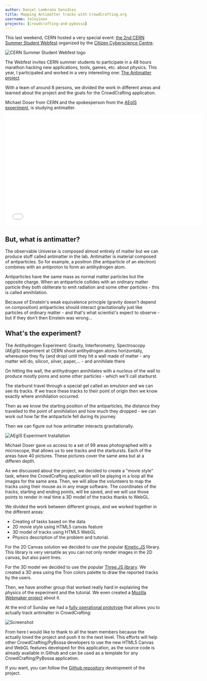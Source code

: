 ```yaml
---
author: Daniel Lombraña González
title: Mapping Antimatter tracks with CrowdCrafting.org
username: teleyinex
projects: [crowdcrafting-and-pybossa]
---
```


This last weekend, CERN hosted a very special event: [the 2nd CERN Summer Student Webfest](http://www.citizencyberscience.net/wiki/index.php?title=Main_Page) organized by the [Citizen Cyberscience Centre](http://www.citizencyberscience.net/).

![CERN Summer Student Webfest logo](http://www.citizencyberscience.net/wiki/images/1/1b/Cernwebfest.png)

The Webfest invites CERN summer students to participate in a 48 hours marathon hacking new applications, tools, games, etc. about physics. This year, I participated and worked in a very interesting one: [The Antimatter project](http://crowdcrafting.org/app/antimatter/)

With a team of around 8 persons, we divided the work in different areas and learned about the project and the goals for the CrowdCrafting application.

Michael Doser from CERN and the spokesperson from the [AEgIS experiment](http://aegis.web.cern.ch/aegis/), is studying antimatter.

<iframe width="640" height="360" src="//www.youtube-nocookie.com/embed/8PXSQjjsPUo?rel=0" frameborder="0" allowfullscreen></iframe>

But, what is antimatter? 
----------------------------
The observable Universe is composed almost entirely of matter but we can produce stuff called antimatter in the lab. Antimatter is material composed of antiparticles. So for example, a positron (the antiparticle of an electron) combines with an antiproton to form an antihydrogen atom.

Antiparticles have the same mass as normal matter particles but the opposite charge. When an antiparticle collides with an ordinary matter particle they both obliterate to emit radiation and some other particles - this is called annihilation.

Because of Einstein's weak equivalence principle (gravity doesn't depend on composition) antiparticles should interact gravitationally just like particles of ordinary matter - and that's what scientist's expect to observe - but if they don't then Einstein was wrong...

What's the experiment?
----------------------

The Antihydrogen Experiment: Gravity, Interferometry, Spectroscopy (AEgIS) experiment at CERN shoot antihydrogen atoms horizontally, whereupon they fly (and drop) until they hit a wall made of matter - any matter will do, silicon, silver, paper,... - and annihilate there

On hitting the wall, the antihydrogen annihilates with a nucleus of the wall to produce mostly pions and some other particles - which we'll call starburst.

The starburst travel through a special gel called an emulsion and we can see its tracks. If we trace these tracks to their point of origin then we know exactly where annihilation occurred.

Then as we know the starting position of the antiparticles, the distance they travelled to the point of annihilation and how much they dropped - we can work out how far the antiparticle fell during its journey.

Then we can figure out how antimatter interacts gravitationally.

![AEgIS Experiment Installation](http://i.imgur.com/uVVjKzD.jpg)

Michael Doser gave us access to a set of 99 areas photographed with a microscope, that allows us to see tracks and the starbursts. Each of the areas have 40 pictures. These pictures cover the same area but at a differen depth.

As we discussed about the project, we decided to create a "movie style" task, where the CrowdCrafting application will be playing in a loop all the images for the same area. Then, we will allow the volunteers to map the tracks using their mouse as in any image software. The coordinates of the tracks, starting and ending points, will be saved, and we will use those points to render in real time a 3D model of the tracks thanks to WebGL.

We divided the work between different groups, and we worked together in the different areas:
* Creating of tasks based on the data
* 2D movie style using HTML5 canvas feature
* 3D model of tracks using HTML5 WebGL
* Physics description of the problem and tutorial.

For the 2D Canvas solution we decided to use the popular [Kinetic.JS](http://www.kineticjs.com/) library. This library is very versatile as you can not only render images in the 2D canvas, but also paint lines. 

For the 3D model we decided to use the popular [Three.JS library](http://threejs.org/). We created a 3D area using the Tron colors palette to draw the reported tracks by the users.

Then, we have another group that worked really hard in explaining the physics of the experiment and the tutorial. We even created a [Mozilla Webmaker project](https://juanracasti.makes.org/popcorn/1adt) about it.

At the end of Sunday we had a [fully operational prototype](http://crowdcrafting.org/app/antimatter) that allows you to actually track antimatter in CrowdCrafting:

![Screenshot](https://github-camo.global.ssl.fastly.net/9a7c3a33b5470bf0c42f19f74a7443adf0e116ef/687474703a2f2f692e696d6775722e636f6d2f716b32393067352e706e67)

From here I would like to thank to all the team members because the actually loved the project and push it to the next level. This efforts will help other CrowdCrafting/PyBossa developers to use the new HTML5 Canvas and WebGL features developed for this application, as the source code is already available in Github and can be used as a template for any CrowdCrafting/PyBossa application.

If you want, you can follow the [Github repository](https://github.com/CERNSummerWebfest/antimatter) development of the project.
